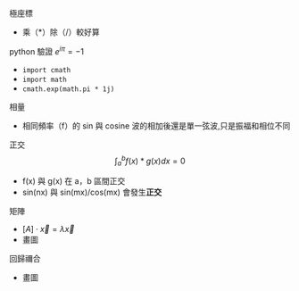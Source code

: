 極座標
- 乘（*）除（/）較好算

python 驗證 $e^{i\pi} = -1$
- `import cmath`
- `import math`
- `cmath.exp(math.pi * 1j)`

相量
- 相同頻率（f）的 sin 與 cosine 波的相加後還是單一弦波,只是振福和相位不同

正交
$$ \int^{b}_{a}{f(x)*g(x)} dx = 0$$
- f(x) 與 g(x) 在 a，b 區間正交
- sin(nx) 與 sin(mx)/cos(mx) 會發生**正交**

矩陣
- $[A] \cdot \vec{x} = \lambda \vec{x}$
- 畫圖

回歸禰合
- 畫圖